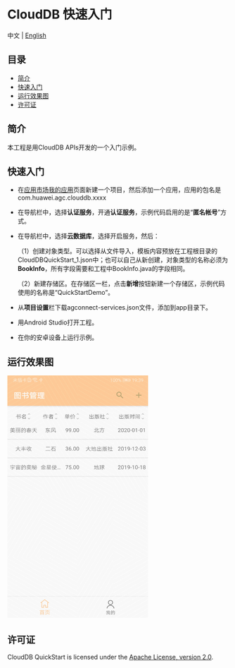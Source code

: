# CloudDB 快速入门

中文 | [English](https://gitee.com/appgallery_connect/agc-android-demos/blob/master/clouddb-java/README.md)

## 目录

- [简介](#简介)
- [快速入门](#快速入门)
- [运行效果图](#运行效果图)
- [许可证](#许可证)

## 简介
本工程是用CloudDB APIs开发的一个入门示例。

## 快速入门
- 在[应用市场我的应用]( https://developer.huawei.com/consumer/cn/service/josp/agc/index.html#/myApp )页面新建一个项目，然后添加一个应用，应用的包名是com.huawei.agc.clouddb.xxxx

- 在导航栏中，选择**认证服务**，开通**认证服务**，示例代码启用的是“**匿名帐号**”方式。

- 在导航栏中，选择**云数据库**，选择开启服务，然后：

    （1）创建对象类型。可以选择从文件导入，模板内容预放在工程根目录的CloudDBQuickStart_1.json中；也可以自己从新创建，对象类型的名称必须为**BookInfo**，所有字段需要和工程中BookInfo.java的字段相同。

    （2）新建存储区。在存储区一栏，点击**新增**按钮新建一个存储区，示例代码使用的名称是“QuickStartDemo”。

- 从**项目设置**栏下载agconnect-services.json文件，添加到app目录下。

- 用Android Studio打开工程。

- 在你的安卓设备上运行示例。

## 运行效果图

<img src="./screenshot.jpg" height="550" width="320" />

## 许可证

CloudDB QuickStart is licensed under the [Apache License, version 2.0](http://www.apache.org/licenses/LICENSE-2.0).